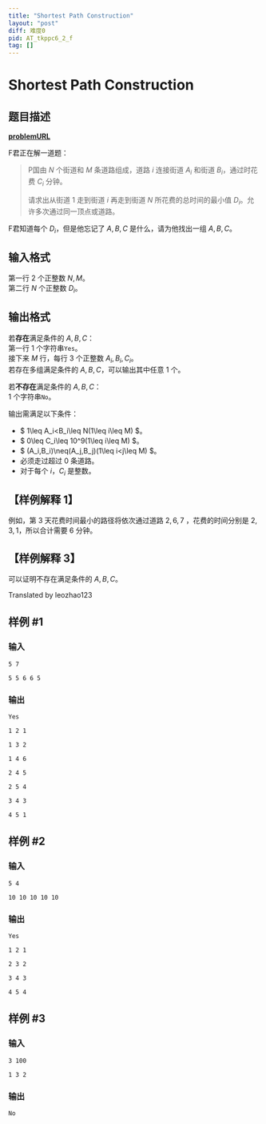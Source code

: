 ```yaml
---
title: "Shortest Path Construction"
layout: "post"
diff: 难度0
pid: AT_tkppc6_2_f
tag: []
---
```


# Shortest Path Construction

## 题目描述

[**problemURL**](https://atcoder.jp/contests/tkppc6-2/tasks/tkppc6_2_f)

F君正在解一道题：
>P国由 $N$ 个街道和 $M$ 条道路组成，道路 $i$ 连接街道 $A_i$ 和街道 $B_i$，通过时花费 $C_i$ 分钟。
>
>请求出从街道 $1$ 走到街道 $i$ 再走到街道 $N$ 所花费的总时间的最小值 $D_i$。允许多次通过同一顶点或道路。

F君知道每个 $D_i$，但是他忘记了 $A,B,C$ 是什么，请为他找出一组 $A,B,C$。

## 输入格式

第一行 $2$ 个正整数 $N,M$。  
第二行 $N$ 个正整数 $D_i$。

## 输出格式

若**存在**满足条件的 $A,B,C$：  
第一行 $1$ 个字符串`Yes`。  
接下来 $M$ 行，每行 $3$ 个正整数 $A_i,B_i,C_i$。  
若存在多组满足条件的 $A,B,C$，可以输出其中任意 $1$ 个。

若**不存在**满足条件的 $A,B,C$：  
$1$ 个字符串`No`。

输出需满足以下条件：
- $ 1\leq A_i<B_i\leq N(1\leq i\leq M) $。
- $ 0\leq C_i\leq 10^9(1\leq i\leq M) $。
- $ (A_i,B_i)\neq(A_j,B_j)(1\leq i<j\leq M) $。
- 必须走过超过 $0$ 条道路。
- 对于每个 $i$，$C_i$ 是整数。
## 【样例解释 1】
例如，第 $3$ 天花费时间最小的路径将依次通过道路 $2,6,7$
，花费的时间分别是 $2,3,1$，所以合计需要 $6$ 分钟。
## 【样例解释 3】
可以证明不存在满足条件的 $A,B,C$。

Translated by leozhao123

## 样例 #1

### 输入

```
5 7
5 5 6 6 5
```

### 输出

```
Yes
1 2 1
1 3 2
1 4 6
2 4 5
2 5 4
3 4 3
4 5 1
```

## 样例 #2

### 输入

```
5 4
10 10 10 10 10
```

### 输出

```
Yes
1 2 1
2 3 2
3 4 3
4 5 4
```

## 样例 #3

### 输入

```
3 100
1 3 2
```

### 输出

```
No
```

